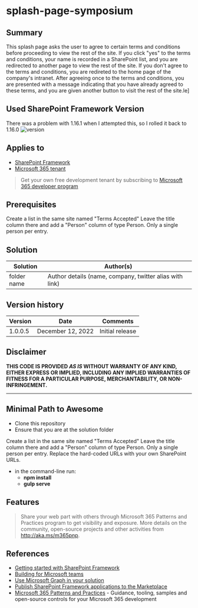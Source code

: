 # splash-page-symposium

## Summary

This splash page asks the user to agree to certain terms and conditions before proceeding to view the rest of the site. 
If you click "yes" to the terms and conditions, your name is recorded in a SharePoint list, and you are redirected to another page to view the rest of the site.
If you don't agree to the terms and conditions, you are redireted to the home page of the company's intranet.
After agreeing once to the terms and conditions, you are presented with a message indicating that you have already agreed to these terms, and you are given
another button to visit the rest of the site.le]

## Used SharePoint Framework Version

There was a problem with 1.16.1 when I attempted this, so I rolled it back to 1.16.0
![version](https://img.shields.io/badge/version-1.16.1-green.svg)

## Applies to

- [SharePoint Framework](https://aka.ms/spfx)
- [Microsoft 365 tenant](https://docs.microsoft.com/en-us/sharepoint/dev/spfx/set-up-your-developer-tenant)

> Get your own free development tenant by subscribing to [Microsoft 365 developer program](http://aka.ms/o365devprogram)

## Prerequisites

Create a list in the same site named "Terms Accepted" Leave the title column there and add a "Person" column of type Person. Only a single person per entry.

## Solution

| Solution    | Author(s)                                               |
| ----------- | ------------------------------------------------------- |
| folder name | Author details (name, company, twitter alias with link) |

## Version history

| Version     | Date              | Comments        |
| ----------- | ----------------- | --------------- |
| 1.0.0.5     | December 12, 2022 | Initial release |

## Disclaimer

**THIS CODE IS PROVIDED _AS IS_ WITHOUT WARRANTY OF ANY KIND, EITHER EXPRESS OR IMPLIED, INCLUDING ANY IMPLIED WARRANTIES OF FITNESS FOR A PARTICULAR PURPOSE, MERCHANTABILITY, OR NON-INFRINGEMENT.**

---

## Minimal Path to Awesome

- Clone this repository
- Ensure that you are at the solution folder

Create a list in the same site named "Terms Accepted" Leave the title column there and add a "Person" column of type Person. Only a single person per entry.
Replace the hard-coded URLs with your own SharePoint URLs.
- in the command-line run:
  - **npm install**
  - **gulp serve**


## Features


> Share your web part with others through Microsoft 365 Patterns and Practices program to get visibility and exposure. More details on the community, open-source projects and other activities from http://aka.ms/m365pnp.

## References

- [Getting started with SharePoint Framework](https://docs.microsoft.com/en-us/sharepoint/dev/spfx/set-up-your-developer-tenant)
- [Building for Microsoft teams](https://docs.microsoft.com/en-us/sharepoint/dev/spfx/build-for-teams-overview)
- [Use Microsoft Graph in your solution](https://docs.microsoft.com/en-us/sharepoint/dev/spfx/web-parts/get-started/using-microsoft-graph-apis)
- [Publish SharePoint Framework applications to the Marketplace](https://docs.microsoft.com/en-us/sharepoint/dev/spfx/publish-to-marketplace-overview)
- [Microsoft 365 Patterns and Practices](https://aka.ms/m365pnp) - Guidance, tooling, samples and open-source controls for your Microsoft 365 development
